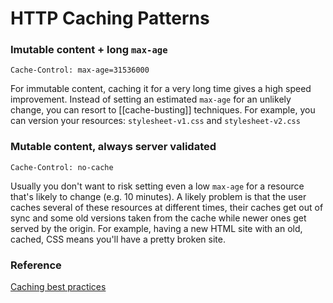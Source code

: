 # HTTP Caching Patterns

### Imutable content + long `max-age`
```
Cache-Control: max-age=31536000
```

For immutable content, caching it for a very long time gives a high speed improvement. Instead of setting an estimated `max-age` for an unlikely change, you can resort to [[cache-busting]] techniques. For example, you can version your resources: `stylesheet-v1.css` and `stylesheet-v2.css`

### Mutable content, always server validated
```
Cache-Control: no-cache
```

Usually you don't want to risk setting even a low `max-age` for a resource that's likely to change (e.g. 10 minutes). A likely problem is that the user caches several of these resources at different times, their caches get out of sync and some old versions taken from the cache while newer ones get served by the origin. For example, having a new HTML site with an old, cached, CSS means you'll have a pretty broken site.

### Reference
[Caching best practices](https://jakearchibald.com/2016/caching-best-practices/)
